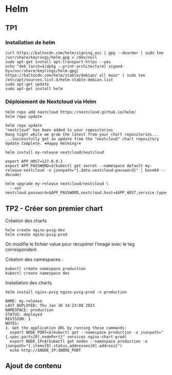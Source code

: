 # Helm

## TP1

### Installation de helm
```
curl https://baltocdn.com/helm/signing.asc | gpg --dearmor | sudo tee /usr/share/keyrings/helm.gpg > /dev/null
sudo apt-get install apt-transport-https --yes
echo "deb [arch=$(dpkg --print-architecture) signed-by=/usr/share/keyrings/helm.gpg] https://baltocdn.com/helm/stable/debian/ all main" | sudo tee /etc/apt/sources.list.d/helm-stable-debian.list
sudo apt-get update
sudo apt-get install helm
``` 

### Déploiement de Nextcloud via Helm

```
helm repo add nextcloud https://nextcloud.github.io/helm/
helm repo update
```

```
helm repo update
"nextcloud" has been added to your repositories
Hang tight while we grab the latest from your chart repositories...
...Successfully got an update from the "nextcloud" chart repository
Update Complete. ⎈Happy Helming!⎈
```` 

`helm install my-release nextcloud/nextcloud`

```
export APP_HOST=127.0.0.1
export APP_PASSWORD=$(kubectl get secret --namespace default my-release-nextcloud -o jsonpath="{.data.nextcloud-password}" | base64 --decode)

```

```
helm upgrade my-release nextcloud/nextcloud \
  --set nextcloud.password=$APP_PASSWORD,nextcloud.host=$APP_HOST,service.type=ClusterIP,mariadb.enabled=false,externalDatabase.user=nextcloud,externalDatabase.database=nextcloud,externalDatabase.host=YOUR_EXTERNAL_DATABASE_HOST
```

## TP2 - Créer son premier chart

Création des charts

```
helm create nginx-pvig-dev
helm create nginx-pvig-prod
```

On modifie le fichier value pour récupérer l'image avec le tag correspondant.

Création des namespaces :

```
kubectl create namespace production
kubectl create namespace dev
```

Installation des charts

`helm install nginx-pvig nginx-pvig-prod -n production`

```
NAME: my-release
LAST DEPLOYED: Thu Jan 26 14:23:08 2023
NAMESPACE: production
STATUS: deployed
REVISION: 1
NOTES:
1. Get the application URL by running these commands:
  export NODE_PORT=$(kubectl get --namespace production -o jsonpath="{.spec.ports[0].nodePort}" services nginx-chart-prod)
  export NODE_IP=$(kubectl get nodes --namespace production -o jsonpath="{.items[0].status.addresses[0].address}")
  echo http://$NODE_IP:$NODE_PORT
```

## Ajout de contenu

